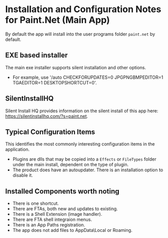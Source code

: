 # Installation and Configuration Notes for Paint.Net (Main App)

By default the app will install into the user programs folder `paint.net` by default.


## EXE based installer

The main exe installer supports silent installation and other options. 
* For example, use '/auto CHECKFORUPDATES=0 JPGPNGBMPEDITOR=1 TGAEDITOR=1 DESKTOPSHORTCUT=0'.


## SilentInstallHQ
Silent Install HQ provides information on the silent install of this app here: https://silentinstallhq.com/?s=paint.net.

## Typical Configuration Items 

This identifies the most commonly interesting configuration items in the application.

* Plugins are dlls that may be copied into a `Effects` or `FileTypes` folder under the main install, dependent on the type of plugin.
* The product does have an autoupdater.  There is an installation option to disable it.  


## Installed Components worth noting

* There is one shortcut.
* There are FTAs, both new and updates to existing.
* There is a Shell Extension (image handler).
* There are FTA  shell integraion menus.
* There is an App Paths registration.
* The app does not add files to AppData\Local or Roaming.